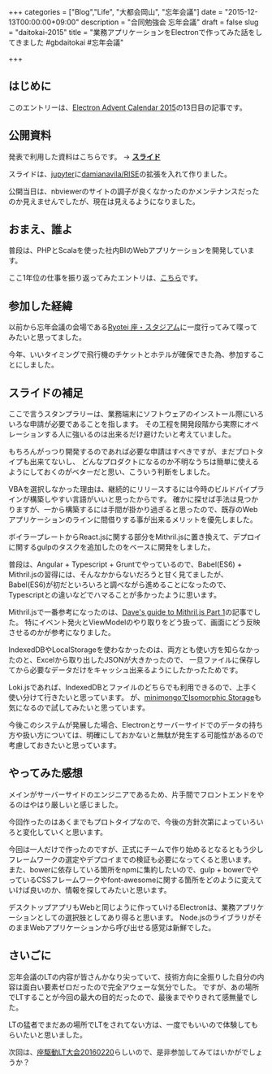 +++
categories = ["Blog","Life", "大都会岡山", "忘年会議"]
date = "2015-12-13T00:00:00+09:00"
description = "合同勉強会 忘年会議"
draft = false
slug = "daitokai-2015"
title = "業務アプリケーションをElectronで作ってみた話をしてきました #gbdaitokai #忘年会議"

+++

## はじめに

このエントリーは、[Electron Advent Calendar 2015](http://qiita.com/advent-calendar/2015/electron)の13日目の記事です。

## 公開資料

発表で利用した資料はこちらです。 -> **[スライド](http://nbviewer.ipython.org/format/slides/github/grimrose/gbdaitokai2015/blob/4b8f0eefd0ee5cdcca1e0af072c6754b2b9b3163/Business%20applications%20written%20in%20Electron.ipynb#/)**

スライドは、[jupyter](http://jupyter.org)に[damianavila/RISE](https://github.com/damianavila/RISE)の拡張を入れて作りました。

公開当日は、nbviewerのサイトの調子が良くなかったのかメンテナンスだったのか見えませんでしたが、現在は見えるようになりました。

## おまえ、誰よ

普段は、PHPとScalaを使った社内BIのWebアプリケーションを開発しています。

ここ1年位の仕事を振り返ってみたエントリは、[こちら](/2015/12/career-change)です。

## 参加した経緯

以前から忘年会議の会場である[Ryotei 座・スタジアム](http://www.233-3959.com/ryoutei/index.html)に一度行ってみて喋ってみたいと思ってました。

今年、いいタイミングで飛行機のチケットとホテルが確保できた為、参加することにしました。

## スライドの補足

ここで言うスタンプラリーは、業務端末にソフトウェアのインストール際にいろいろな申請が必要であることを指します。
その工程を開発段階から実際にオペレーションする人に強いるのは出来るだけ避けたいと考えていました。

もちろんがっつり開発するのであれば必要な申請はすべきですが、まだプロトタイプも出来てないし、
どんなプロダクトになるのか不明なうちは簡単に使えるようにしておくのがベターだと思い、こういう判断をしました。

VBAを選択しなかった理由は、継続的にリリースするには今時のビルドパイプラインが構築しやすい言語がいいと思ったからです。
確かに探せば手法は見つかりますが、一から構築するには手間が掛かり過ぎると思ったので、既存のWebアプリケーションのラインに間借りする事が出来るメリットを優先しました。

ボイラープレートからReact.jsに関する部分をMithril.jsに置き換えて、デプロイに関するgulpのタスクを追加したのをベースに開発をしました。

普段は、Angular + Typescript + Gruntでやっているので、Babel(ES6) + Mithril.jsの習得には、そんなかからないだろうと甘く見てましたが、
Babel(ES6)が初だといろいろと調べながら進めることになったので、Typescriptとの違いなどでハマることが多かったように思います。

Mithril.jsで一番参考になったのは、[Dave's guide to Mithril.js Part 1](http://ratfactor.com/daves-guide-to-mithril-js?/shire)の記事でした。
特にイベント発火とViewModelのやり取りをどう扱って、画面にどう反映させるのかが参考になりました。

IndexedDBやLocalStorageを使わなかったのは、両方とも使い方を知らなかったのと、Excelから取り出したJSONが大きかったので、
一旦ファイルに保存してから必要なデータだけをキャッシュ出来るようにしたかったためです。

Loki.jsであれば、IndexedDBとファイルのどちらでも利用できるので、上手く使い分けて行きたいと思っています。
が、[minimongoでIsomorphic Storage](http://qiita.com/mizchi/items/e42cdf9eb0707fe86974)も気になるので試してみたいと思っています。

今後このシステムが発展した場合、Electronとサーバーサイドでのデータの持ち方や扱い方については、明確にしておかないと無駄が発生する可能性があるので考慮しておきたいと思っています。

## やってみた感想

メインがサーバーサイドのエンジニアであるため、片手間でフロントエンドをやるのはやはり厳しいと感じました。

今回作ったのはあくまでもプロトタイプなので、今後の方針次第によっていろいろと変化していくと思います。

今回は一人だけで作ったのですが、正式にチームで作り始めるとなるともう少しフレームワークの選定やデプロイまでの検証も必要になってくると思います。
また、bowerに依存している箇所をnpmに集約したいので、gulp + bowerでやっているCSSフレームワークやfont-awesomeに関する箇所をどのように変えていけば良いのか、情報を探してみたいと思います。

デスクトップアプリもWebと同じように作っていけるElectronは、業務アプリケーションとしての選択肢としてあり得ると思います。
Node.jsのライブラリがそのままWebアプリケーションから呼び出せる感覚は新鮮でした。

## さいごに

忘年会議のLTの内容が皆さんかなり尖っていて、技術方向に全振りした自分の内容は面白い要素ゼロだったので完全アウェーな気分でした。
ですが、あの場所でLTすることが今回の最大の目的だったので、最後までやりきれて感無量でした。

LTの猛者でまだあの場所でLTをされてない方は、一度でもいいので体験してもらいたいと思いました。

次回は、[座駆動LT大会20160220](https://gbdaitokai.doorkeeper.jp/events/35265)らしいので、是非参加してみてはいかがでしょうか？

